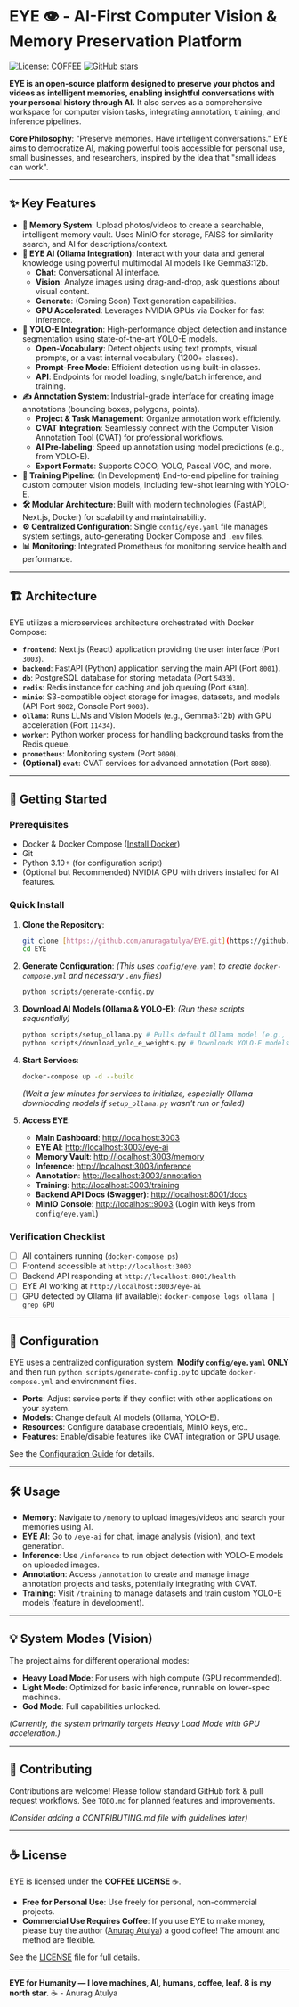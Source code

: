 # EYE 👁️ - AI-First Computer Vision & Memory Preservation Platform

[![License: COFFEE](https://img.shields.io/badge/License-COFFEE-blue.svg)](LICENSE)
[![GitHub stars](https://img.shields.io/github/stars/anuragatulya/EYE?style=social)](https://github.com/anuragatulya/EYE)

**EYE is an open-source platform designed to preserve your photos and videos as intelligent memories, enabling insightful conversations with your personal history through AI.** It also serves as a comprehensive workspace for computer vision tasks, integrating annotation, training, and inference pipelines.

**Core Philosophy**: "Preserve memories. Have intelligent conversations." EYE aims to democratize AI, making powerful tools accessible for personal use, small businesses, and researchers, inspired by the idea that "small ideas can work".

---

## ✨ Key Features

* **🧠 Memory System**: Upload photos/videos to create a searchable, intelligent memory vault. Uses MinIO for storage, FAISS for similarity search, and AI for descriptions/context.
* **💬 EYE AI (Ollama Integration)**: Interact with your data and general knowledge using powerful multimodal AI models like Gemma3:12b.
    * **Chat**: Conversational AI interface.
    * **Vision**: Analyze images using drag-and-drop, ask questions about visual content.
    * **Generate**: (Coming Soon) Text generation capabilities.
    * **GPU Accelerated**: Leverages NVIDIA GPUs via Docker for fast inference.
* **🎯 YOLO-E Integration**: High-performance object detection and instance segmentation using state-of-the-art YOLO-E models.
    * **Open-Vocabulary**: Detect objects using text prompts, visual prompts, or a vast internal vocabulary (1200+ classes).
    * **Prompt-Free Mode**: Efficient detection using built-in classes.
    * **API**: Endpoints for model loading, single/batch inference, and training.
* **✍️ Annotation System**: Industrial-grade interface for creating image annotations (bounding boxes, polygons, points).
    * **Project & Task Management**: Organize annotation work efficiently.
    * **CVAT Integration**: Seamlessly connect with the Computer Vision Annotation Tool (CVAT) for professional workflows.
    * **AI Pre-labeling**: Speed up annotation using model predictions (e.g., from YOLO-E).
    * **Export Formats**: Supports COCO, YOLO, Pascal VOC, and more.
* **🚀 Training Pipeline**: (In Development) End-to-end pipeline for training custom computer vision models, including few-shot learning with YOLO-E.
* **🛠️ Modular Architecture**: Built with modern technologies (FastAPI, Next.js, Docker) for scalability and maintainability.
* **⚙️ Centralized Configuration**: Single `config/eye.yaml` file manages system settings, auto-generating Docker Compose and `.env` files.
* **📊 Monitoring**: Integrated Prometheus for monitoring service health and performance.

---

## 🏗️ Architecture

EYE utilizes a microservices architecture orchestrated with Docker Compose:

* **`frontend`**: Next.js (React) application providing the user interface (Port `3003`).
* **`backend`**: FastAPI (Python) application serving the main API (Port `8001`).
* **`db`**: PostgreSQL database for storing metadata (Port `5433`).
* **`redis`**: Redis instance for caching and job queuing (Port `6380`).
* **`minio`**: S3-compatible object storage for images, datasets, and models (API Port `9002`, Console Port `9003`).
* **`ollama`**: Runs LLMs and Vision Models (e.g., Gemma3:12b) with GPU acceleration (Port `11434`).
* **`worker`**: Python worker process for handling background tasks from the Redis queue.
* **`prometheus`**: Monitoring system (Port `9090`).
* **(Optional) `cvat`**: CVAT services for advanced annotation (Port `8080`).


---

## 🚀 Getting Started

### Prerequisites

* Docker & Docker Compose ([Install Docker](https://docs.docker.com/get-docker/))
* Git
* Python 3.10+ (for configuration script)
* (Optional but Recommended) NVIDIA GPU with drivers installed for AI features.

### Quick Install

1.  **Clone the Repository**:
    ```bash
    git clone [https://github.com/anuragatulya/EYE.git](https://github.com/anuragatulya/EYE.git)
    cd EYE
    ```

2.  **Generate Configuration**:
    *(This uses `config/eye.yaml` to create `docker-compose.yml` and necessary `.env` files)*
    ```bash
    python scripts/generate-config.py
    ```

3.  **Download AI Models (Ollama & YOLO-E)**:
    *(Run these scripts sequentially)*
    ```bash
    python scripts/setup_ollama.py # Pulls default Ollama model (e.g., gemma3:12b)
    python scripts/download_yolo_e_weights.py # Downloads YOLO-E models
    ```

4.  **Start Services**:
    ```bash
    docker-compose up -d --build
    ```
    *(Wait a few minutes for services to initialize, especially Ollama downloading models if `setup_ollama.py` wasn't run or failed)*

5.  **Access EYE**:
    * **Main Dashboard**: [http://localhost:3003](http://localhost:3003)
    * **EYE AI**: [http://localhost:3003/eye-ai](http://localhost:3003/eye-ai)
    * **Memory Vault**: [http://localhost:3003/memory](http://localhost:3003/memory)
    * **Inference**: [http://localhost:3003/inference](http://localhost:3003/inference)
    * **Annotation**: [http://localhost:3003/annotation](http://localhost:3003/annotation)
    * **Training**: [http://localhost:3003/training](http://localhost:3003/training)
    * **Backend API Docs (Swagger)**: [http://localhost:8001/docs](http://localhost:8001/docs)
    * **MinIO Console**: [http://localhost:9003](http://localhost:9003) (Login with keys from `config/eye.yaml`)

### Verification Checklist

* [ ] All containers running (`docker-compose ps`)
* [ ] Frontend accessible at `http://localhost:3003`
* [ ] Backend API responding at `http://localhost:8001/health`
* [ ] EYE AI working at `http://localhost:3003/eye-ai`
* [ ] GPU detected by Ollama (if available): `docker-compose logs ollama | grep GPU`

---

## 🔧 Configuration

EYE uses a centralized configuration system. **Modify `config/eye.yaml` ONLY** and then run `python scripts/generate-config.py` to update `docker-compose.yml` and environment files.

* **Ports**: Adjust service ports if they conflict with other applications on your system.
* **Models**: Change default AI models (Ollama, YOLO-E).
* **Resources**: Configure database credentials, MinIO keys, etc..
* **Features**: Enable/disable features like CVAT integration or GPU usage.

See the [Configuration Guide](docs/CONFIGURATION.md) for details.

---

## 🛠️ Usage

* **Memory**: Navigate to `/memory` to upload images/videos and search your memories using AI.
* **EYE AI**: Go to `/eye-ai` for chat, image analysis (vision), and text generation.
* **Inference**: Use `/inference` to run object detection with YOLO-E models on uploaded images.
* **Annotation**: Access `/annotation` to create and manage image annotation projects and tasks, potentially integrating with CVAT.
* **Training**: Visit `/training` to manage datasets and train custom YOLO-E models (feature in development).

---

## 💡 System Modes (Vision)

The project aims for different operational modes:

* **Heavy Load Mode**: For users with high compute (GPU recommended).
* **Light Mode**: Optimized for basic inference, runnable on lower-spec machines.
* **God Mode**: Full capabilities unlocked.

*(Currently, the system primarily targets Heavy Load Mode with GPU acceleration.)*

---

## 🤝 Contributing

Contributions are welcome! Please follow standard GitHub fork & pull request workflows. See `TODO.md` for planned features and improvements.

*(Consider adding a CONTRIBUTING.md file with guidelines later)*

---

## ☕ License

EYE is licensed under the **COFFEE LICENSE** ☕.

* **Free for Personal Use**: Use freely for personal, non-commercial projects.
* **Commercial Use Requires Coffee**: If you use EYE to make money, please buy the author ([Anurag Atulya](mailto:eight.atulya@gmail.com)) a good coffee! The amount and method are flexible.

See the [LICENSE](LICENSE) file for full details.

---

**EYE for Humanity — I love machines, AI, humans, coffee, leaf. 8 is my north star.** ☕ - Anurag Atulya
